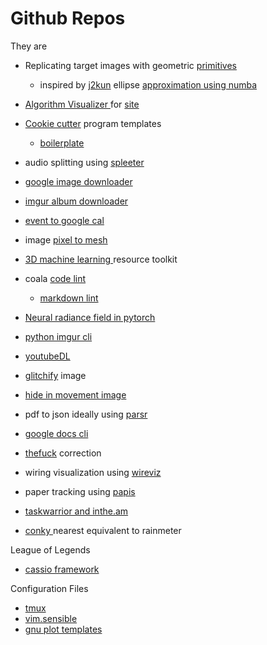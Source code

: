 # Github Repos

They are 

* Replicating target images with geometric [primitives](https://github.com/fogleman/primitive)
  * inspired by [j2kun](https://github.com/j2kun/ellipse-approximation) ellipse [approximation using numba](https://github.com/j2kun/ellipse-approximation) 
* [Algorithm Visualizer ](https://github.com/algorithm-visualizer/algorithm-visualizer)for [site](https://algorithm-visualizer.org/)
* [Cookie cutter](https://github.com/cookiecutter/cookiecutter) program templates
  * [boilerplate](https://github.com/tmrts/boilr)
* audio splitting using [spleeter](https://github.com/deezer/spleeter)
* [google image downloader ](https://github.com/hardikvasa/google-images-download)
* [imgur album downloader](https://github.com/alexgisby/imgur-album-downloader/blob/master/imguralbum.py)
* [event to google cal](https://github.com/InteractionDesignFoundation/add-event-to-calendar-docs/blob/master/services/google.md)
* image [pixel to mesh](https://github.com/nywang16/Pixel2Mesh)
* [3D machine learning ](https://github.com/timzhang642/3D-Machine-Learning)resource toolkit 
* coala [code lint](https://github.com/coala/coala)
  * [markdown lint](https://github.com/markdownlint/markdownlint)
* [Neural radiance field in pytorch](https://github.com/yenchenlin/nerf-pytorch)
* [python imgur cli ](https://github.com/ueg1990/imgur-cli)
* [youtubeDL](https://github.com/fent/node-ytdl-core)
* [glitchify](https://github.com/TotallyNotChase/glitch-this) image
* [hide in movement image](https://github.com/ivanlen/hide_image)
* pdf to json ideally using [parsr](https://github.com/axa-group/Parsr)
* [google docs cli](https://github.com/asoderman/docCLI)
* [thefuck](https://github.com/nvbn/thefuck) correction
* wiring visualization using [wireviz](https://github.com/formatc1702/WireViz)
* paper tracking using [papis](https://github.com/papis/papis)
* [taskwarrior and inthe.am ](https://github.com/coddingtonbear/taskwarrior-inthe.am)



* [conky ](https://github.com/brndnmtthws/conky)nearest equivalent to rainmeter

League of Legends 

* [cassio framework](https://github.com/meraki-analytics/cassiopeia)



Configuration Files 

* [tmux](https://github.com/gpakosz/.tmux)
* [vim.sensible](https://github.com/tpope/vim-sensible)
* [gnu plot templates](https://github.com/hesstobi/Gnuplot-Templates)

